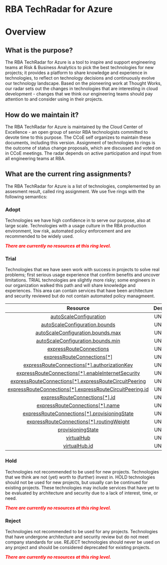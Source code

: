 
RBA TechRadar for Azure
=======================

# Overview

## What is the purpose?


The RBA TechRadar for Azure is a tool to inspire and support engineering teams at Risk & Business Analytics to pick the best technologies for new projects; it provides a platform to share knowledge and experience in technologies, to reflect on technology decisions and continuously evolve our technology landscape.  Based on the pioneering work at Thought Works, our radar sets out the changes in technologies that are interesting in cloud development - changes that we think our engineering teams should pay attention to and consider using in their projects.
## How do we maintain it?


The RBA TechRadar for Azure is maintained by the Cloud Center of Excellence - an open group of senior RBA technologists committed to devote time to this purpose.  The CCoE self organizes to maintain these documents, including this version.  Assignment of technologies to rings is the outcome of status change proposals, which are discussed and voted on in CCoE meetings.  The radar depends on active participation and input from all engineering teams at RBA.
## What are the current ring assignments?


The RBA TechRadar for Azure is a list of technologies, complemented by an assesment result, called ring assignment.  We use five rings with the following semantics:
### Adopt


Technologies we have high confidence in to serve our purpose, also at large scale.  Technologies with a usage culture in the RBA production environment, low risk, automated policy enforcement and are recommended to be widely used.  
  
***<font color="red"> There are currently no resources at this ring level. </font>***
### Trial


Technologies that we have seen work with success in projects to solve real problems;  first serious usage experience that confirm benefits and uncover limitations.  TRIAL technologies are slightly more risky; some engineers in our organization walked this path and will share knowledge and experiences.  This area can contain services that have been architecture and security reviewed but do not contain automated policy managmeent.  

|Resource|Description|Path|Status|
| :---: | :---: | :---: | :---: |
|[autoScaleConfiguration](https://github.com/openrba/python-azure-techradar/blob/master/Microsoft.Network/expressRouteGateways/autoScaleConfiguration)|UNKNOWN|Microsoft.Network/expressRouteGateways/autoScaleConfiguration|TRIAL|
|[autoScaleConfiguration.bounds](https://github.com/openrba/python-azure-techradar/blob/master/Microsoft.Network/expressRouteGateways/autoScaleConfiguration.bounds)|UNKNOWN|Microsoft.Network/expressRouteGateways/autoScaleConfiguration.bounds|TRIAL|
|[autoScaleConfiguration.bounds.max](https://github.com/openrba/python-azure-techradar/blob/master/Microsoft.Network/expressRouteGateways/autoScaleConfiguration.bounds.max)|UNKNOWN|Microsoft.Network/expressRouteGateways/autoScaleConfiguration.bounds.max|TRIAL|
|[autoScaleConfiguration.bounds.min](https://github.com/openrba/python-azure-techradar/blob/master/Microsoft.Network/expressRouteGateways/autoScaleConfiguration.bounds.min)|UNKNOWN|Microsoft.Network/expressRouteGateways/autoScaleConfiguration.bounds.min|TRIAL|
|[expressRouteConnections](https://github.com/openrba/python-azure-techradar/blob/master/Microsoft.Network/expressRouteGateways/expressRouteConnections)|UNKNOWN|Microsoft.Network/expressRouteGateways/expressRouteConnections|TRIAL|
|[expressRouteConnections[*]](https://github.com/openrba/python-azure-techradar/blob/master/Microsoft.Network/expressRouteGateways/expressRouteConnections[*])|UNKNOWN|Microsoft.Network/expressRouteGateways/expressRouteConnections[*]|TRIAL|
|[expressRouteConnections[*].authorizationKey](https://github.com/openrba/python-azure-techradar/blob/master/Microsoft.Network/expressRouteGateways/expressRouteConnections[*].authorizationKey)|UNKNOWN|Microsoft.Network/expressRouteGateways/expressRouteConnections[*].authorizationKey|TRIAL|
|[expressRouteConnections[*].enableInternetSecurity](https://github.com/openrba/python-azure-techradar/blob/master/Microsoft.Network/expressRouteGateways/expressRouteConnections[*].enableInternetSecurity)|UNKNOWN|Microsoft.Network/expressRouteGateways/expressRouteConnections[*].enableInternetSecurity|TRIAL|
|[expressRouteConnections[*].expressRouteCircuitPeering](https://github.com/openrba/python-azure-techradar/blob/master/Microsoft.Network/expressRouteGateways/expressRouteConnections[*].expressRouteCircuitPeering)|UNKNOWN|Microsoft.Network/expressRouteGateways/expressRouteConnections[*].expressRouteCircuitPeering|TRIAL|
|[expressRouteConnections[*].expressRouteCircuitPeering.id](https://github.com/openrba/python-azure-techradar/blob/master/Microsoft.Network/expressRouteGateways/expressRouteConnections[*].expressRouteCircuitPeering.id)|UNKNOWN|Microsoft.Network/expressRouteGateways/expressRouteConnections[*].expressRouteCircuitPeering.id|TRIAL|
|[expressRouteConnections[*].id](https://github.com/openrba/python-azure-techradar/blob/master/Microsoft.Network/expressRouteGateways/expressRouteConnections[*].id)|UNKNOWN|Microsoft.Network/expressRouteGateways/expressRouteConnections[*].id|TRIAL|
|[expressRouteConnections[*].name](https://github.com/openrba/python-azure-techradar/blob/master/Microsoft.Network/expressRouteGateways/expressRouteConnections[*].name)|UNKNOWN|Microsoft.Network/expressRouteGateways/expressRouteConnections[*].name|TRIAL|
|[expressRouteConnections[*].provisioningState](https://github.com/openrba/python-azure-techradar/blob/master/Microsoft.Network/expressRouteGateways/expressRouteConnections[*].provisioningState)|UNKNOWN|Microsoft.Network/expressRouteGateways/expressRouteConnections[*].provisioningState|TRIAL|
|[expressRouteConnections[*].routingWeight](https://github.com/openrba/python-azure-techradar/blob/master/Microsoft.Network/expressRouteGateways/expressRouteConnections[*].routingWeight)|UNKNOWN|Microsoft.Network/expressRouteGateways/expressRouteConnections[*].routingWeight|TRIAL|
|[provisioningState](https://github.com/openrba/python-azure-techradar/blob/master/Microsoft.Network/expressRouteGateways/provisioningState)|UNKNOWN|Microsoft.Network/expressRouteGateways/provisioningState|TRIAL|
|[virtualHub](https://github.com/openrba/python-azure-techradar/blob/master/Microsoft.Network/expressRouteGateways/virtualHub)|UNKNOWN|Microsoft.Network/expressRouteGateways/virtualHub|TRIAL|
|[virtualHub.id](https://github.com/openrba/python-azure-techradar/blob/master/Microsoft.Network/expressRouteGateways/virtualHub.id)|UNKNOWN|Microsoft.Network/expressRouteGateways/virtualHub.id|TRIAL|

### Hold


Technologies not recommended to be used for new projects. Technologies that we think are not (yet) worth to (further) invest in.  HOLD technologies should not be used for new projects, but usually can be continued for existing projects.  These technologies may include services that have yet to be evaluated by architecture and security due to a lack of interest, time, or need.  
  
***<font color="red"> There are currently no resources at this ring level. </font>***
### Reject


Technologies not recommended to be used for any projects. Technologies that have undergone architecture and security review but do not meet company standards for use.  REJECT technologies should never be used on any project and should be considered deprecated for existing projects.  
  
***<font color="red"> There are currently no resources at this ring level. </font>***